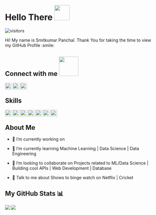 
# Hello There <img src = "https://raw.githubusercontent.com/MartinHeinz/MartinHeinz/master/wave.gif" width = 50px>
![visitors](https://visitor-badge.glitch.me/badge?page_id=Smit271.Smit271)

<div size='20px'> Hi! My name is Smitkumar Panchal. Thank You for taking the time to view my GitHub Profile :smile: 
<h2> Connect with me <img src='https://raw.githubusercontent.com/ShahriarShafin/ShahriarShafin/main/Assets/handshake.gif' width="64px"> </h2>
<a href = 'https://www.linkedin.com/in/https://www.linkedin.com/in/smitkumar-panchal-44162b1a0'> <img width = '22px' align= 'left' src="https://raw.githubusercontent.com/rahulbanerjee26/githubAboutMeGenerator/main/icons/linked-in-alt.svg"/></a> 
<a href = 'https://www.twitter.com/SmitPanchal271'> <img width = '22px' align= 'left' src="https://raw.githubusercontent.com/rahulbanerjee26/githubAboutMeGenerator/main/icons/twitter.svg"/></a> 
<a href = 'https://www.github.com/Smit271'> <img width = '22px' align= 'left' src="https://raw.githubusercontent.com/rahulbanerjee26/githubAboutMeGenerator/main/icons/github.svg"/></a> 

</div>
<br>

<h2> Skills </h2>
<img width ='22px' align='left' src ='https://raw.githubusercontent.com/rahulbanerjee26/githubAboutMeGenerator/main/icons/python.svg'>
<img width ='22px' align='left' src ='https://raw.githubusercontent.com/rahulbanerjee26/githubAboutMeGenerator/main/icons/google.svg'>
<img width ='22px' align='left' src ='https://raw.githubusercontent.com/rahulbanerjee26/githubAboutMeGenerator/main/icons/scikit.svg'>
<img width ='22px' align='left' src ='https://raw.githubusercontent.com/rahulbanerjee26/githubAboutMeGenerator/main/icons/opencv.svg'>
<img width ='22px' align='left' src ='https://raw.githubusercontent.com/rahulbanerjee26/githubAboutMeGenerator/main/icons/youtube.svg'>
<img width ='22px' align='left' src ='https://raw.githubusercontent.com/rahulbanerjee26/githubAboutMeGenerator/main/icons/html.svg'>
<img width ='22px' align='left' src ='https://raw.githubusercontent.com/rahulbanerjee26/githubAboutMeGenerator/main/icons/css.svg'>
<br>

<h2> About Me</h2>

- 🔭 I’m currently working on 

- 🌱 I’m currently learning Machine Learning |
Data Science |
Data Engineering

- 👯 I’m looking to collaborate on Projects related to ML/Data Science |
Building cool APIs |
Web Development |
Database 

- 💬 Talk to me about Shows to binge watch on Netflix |
Cricket



## My GitHub Stats 📊
<a href="https://github.com/anuraghazra/github-readme-stats">
<img align="left" src="https://github-readme-stats.vercel.app/api?username=Smit271&count_private=true&show_icons=true&theme=radical" />
</a>
<a href="https://github.com/anuraghazra/convoychat">
<img align="center" src="https://github-readme-stats.vercel.app/api/top-langs/?username=Smit271&layout=compact" />
</a>

<!-- BLOG-POST-LIST:START -->
<!-- BLOG-POST-LIST:END -->
